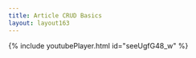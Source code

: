 ```yaml
---
title: Article CRUD Basics
layout: layout163
---
```


{% include youtubePlayer.html id="seeUgfG48_w" %}

<!--
## Create a New Document

**Step 1:** Create a directory for the article in the relevant documentation version.

**Step 2:** Create a file called `index.md` in that directory

**Step 3:** Add the Jekyll frontmatter to the article. It looks like this:
<pre>
---
title: Article CRUD Basics
layout: layout163
---    
</pre>
Feel free to copy it from this document and paste it into your new document, then change the title. Leave the `layout` directive set to `default`

**Step 4:** Add your article text and save your document. See <a href="/docs/16.3/meta/article-authoring-basics">Authoring Basics</a> for basic authoring conventions and best-practices
 

## Add Your Article to the Navigation

If your article is new, you need to find a place to put it in the left navigation. Consult one of the documentation editors for help deciding where to put it.

The left navigation structure is kept here in the docs repo:
 
> avi-docs/src/site/_includes/left-nav.html

Open that file in your editor and add a link to it in the relevant location.

> **Note:** Links to documentation articles from the left nav should not specify a version. Use the "latest" path instead, e.g.:

{% highlight HTML %}... 
  <li><a href="/docs/latest/path/to/your/document/directory">My New Document</a></li>
...{% endhighlight %}

## Double-Check Your Article in Your Browser

* If you are


## Commit Your Changes

* TODO: Add steps

-->
